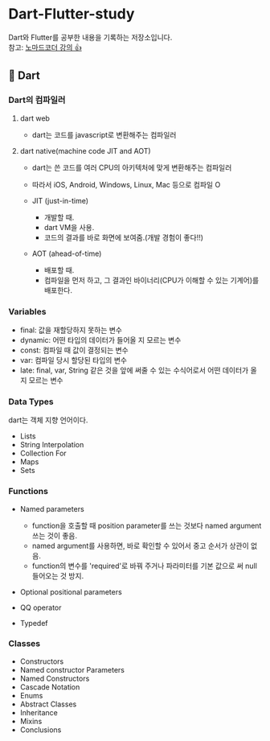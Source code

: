 # Dart-Flutter-study

Dart와 Flutter를 공부한 내용을 기록하는 저장소입니다.  
참고: [노마드코더 강의 👍](https://nomadcoders.co/flutter-for-beginners)

## 🎯 Dart

### Dart의 컴파일러

1. dart web
   - dart는 코드를 javascript로 변환해주는 컴파일러

2. dart native(machine code JIT and AOT)
   - dart는 쓴 코드를 여러 CPU의 아키텍처에 맞게 변환해주는 컴파일러
   - 따라서 iOS, Android, Windows, Linux, Mac 등으로 컴파일 O

   - JIT (just-in-time)
     - 개발할 때.
     - dart VM을 사용.
     - 코드의 결과를 바로 화면에 보여줌.(개발 경험이 좋다!!)

   - AOT (ahead-of-time)
     - 배포할 때.
     - 컴파일을 먼저 하고, 그 결과인 바이너리(CPU가 이해할 수 있는 기계어)를 배포한다.

### Variables

- final: 값을 재할당하지 못하는 변수
- dynamic: 어떤 타입의 데이터가 들어올 지 모르는 변수
- const: 컴파일 때 값이 결정되는 변수
- var: 컴파일 당시 할당된 타입의 변수
- late: final, var, String 같은 것을 앞에 써줄 수 있는 수식어로서 어떤 데이터가 올 지 모르는 변수

### Data Types

dart는 객체 지향 언어이다.

- Lists
- String Interpolation
- Collection For
- Maps
- Sets

### Functions

- Named parameters
  - function을 호출할 때 position parameter를 쓰는 것보다 named argument 쓰는 것이 좋음.
  - named argument를 사용하면, 바로 확인할 수 있어서 중고 순서가 상관이 없음.
  - function의 변수를 'required'로 바꿔 주거나 파라미터를 기본 값으로 써 null 들어오는 것 방지.

- Optional positional parameters
- QQ operator
- Typedef

### Classes

- Constructors
- Named constructor Parameters
- Named Constructors
- Cascade Notation
- Enums
- Abstract Classes
- Inheritance
- Mixins
- Conclusions
